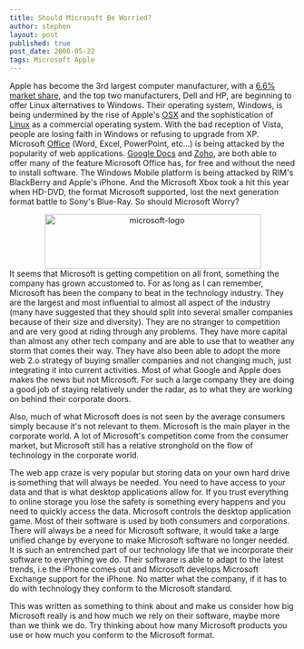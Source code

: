 ```yaml
---
title: Should Microsoft Be Worried?
author: stephen
layout: post
published: true
post_date: 2008-05-22
tags: Microsoft Apple 
---
```

Apple has become the 3rd largest computer manufacturer, with a <a href="http://www.appleinsider.com/articles/08/04/16/apple_snags_6_6_share_of_us_pc_market_in_first_quarter.html">6.6% market share</a>, and the top two manufacturers, Dell and HP, are beginning to offer Linux alternatives to Windows.  Their operating system, Windows, is being undermined by the rise of Apple's <a href="http://www.apple.com/macosx/">OSX</a> and the sophistication of <a href="http://www.distrowatch.com/">Linux</a> as a commercial operating system.  With the bad reception of Vista, people are losing faith in Windows or refusing to upgrade from XP.  Microsoft <a href="http://office.microsoft.com/en-us/default.aspx">Office</a> (Word, Excel, PowerPoint, etc...) is being attacked by the popularity of web applications.  <a href="http://docs.google.com/">Google Docs</a> and <a href="http://www.zoho.com/">Zoho</a>, are both able to offer many of the feature Microsoft Office has, for free and without the need to install software.  The Windows Mobile platform is being attacked by RIM's BlackBerry and Apple's iPhone.  And the Microsoft Xbox took a hit this year when HD-DVD, the format Microsoft supported, lost the next generation format battle to Sony's Blue-Ray.  So should Microsoft Worry?
<div style="text-align: center"><a href="http://lh4.ggpht.com/Milansoc15/SDX1QgEwKpI/AAAAAAAAAOU/DaQNK3lnYrk/s1600-h/microsoft-logo%5B3%5D.jpg"><img style="height: 96px;width: 381px" src="http://lh5.ggpht.com/Milansoc15/SDX1QwEwKqI/AAAAAAAAAOc/uiBzGNMizxU/microsoft-logo_thumb%5B1%5D.jpg?imgmax=800" alt="microsoft-logo" /></a></div>
It seems that Microsoft is getting competition on all front, something the company has grown accustomed to.  For as long as I can remember, Microsoft has been the company to beat in the technology industry.  They are the largest and most influential to almost all aspect of the industry (many have suggested that they should split into several smaller companies because of their size and diversity). They are no stranger to competition and are very good at riding through any problems.  They have more capital than almost any other tech company and are able to use that to weather any storm that comes their way.  They have also been able to adopt the more web 2.o strategy of buying smaller companies and not changing much, just integrating it into current activities.  Most of what Google and Apple does makes the news but not Microsoft.  For such a large company they are doing a good job of staying relatively under the radar, as to what they are working on behind their corporate doors.

Also, much of what Microsoft does is not seen by the average consumers simply because it's not relevant to them.  Microsoft is the main player in the corporate world.  A lot of Microsoft's competition come from the consumer market, but Microsoft still has a relative stronghold on the flow of technology in the corporate world.

The web app craze is very popular but storing data on your own hard drive is something that will always be needed.  You need to have access to your data and that is what desktop applications allow for.  If you trust everything to online storage you lose the safety is something every happens and you need to quickly access the data.  Microsoft controls the desktop application game.  Most of their software is used by both consumers and corporations.  There will always be a need for Microsoft software, it would take a large unified change by everyone to make Microsoft software no longer needed.  It is such an entrenched part of our technology life that we incorporate their software to everything we do.  Their software is able to adapt to the latest trends, i.e the iPhone comes out and Microsoft develops Microsoft Exchange support for the iPhone.  No matter what the company, if it has to do with technology they conform to the Microsoft standard.

This was written as something to think about and make us consider how big Microsoft really is and how much we rely on their software, maybe more than we think we do.  Try thinking about how many Microsoft products you use or how much you conform to the Microsoft format.